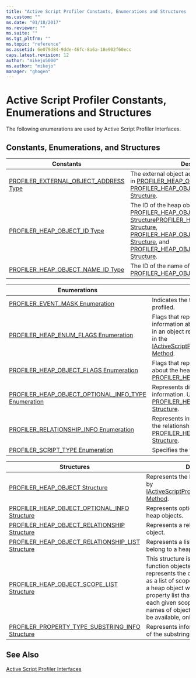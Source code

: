 ```yaml
---
title: "Active Script Profiler Constants, Enumerations and Structures | Microsoft Docs"
ms.custom: ""
ms.date: "01/18/2017"
ms.reviewer: ""
ms.suite: ""
ms.tgt_pltfrm: ""
ms.topic: "reference"
ms.assetid: 6e079d84-9dde-46fc-8a6a-18e902f60ecc
caps.latest.revision: 12
author: "mikejo5000"
ms.author: "mikejo"
manager: "ghogen"
---
```

# Active Script Profiler Constants, Enumerations and Structures
The following enumerations are used by Active Script Profiler Interfaces.

## Constants, Enumerations, and Structures

|Constants|Description|
|---------------|-----------------|
|[PROFILER_EXTERNAL_OBJECT_ADDRESS Type](../../winscript/reference/profiler-external-object-address-type.md)|The external object address of the profiler. Used in [PROFILER_HEAP_OBJECT Structure](../../winscript/reference/profiler-heap-object-structure.md) and [PROFILER_HEAP_OBJECT_RELATIONSHIP Structure](../../winscript/reference/profiler-heap-object-relationship-structure.md).|
|[PROFILER_HEAP_OBJECT_ID Type](../../winscript/reference/profiler-heap-object-id-type.md)|The ID of the heap object. Used in [PROFILER_HEAP_OBJECT Structure](../../winscript/reference/profiler-heap-object-structure.md)[PROFILER_HEAP_OBJECT_SCOPE_LIST Structure](../../winscript/reference/profiler-heap-object-scope-list-structure.md), [PROFILER_HEAP_OBJECT_OPTIONAL_INFO Structure](../../winscript/reference/profiler-heap-object-optional-info-structure.md), and [PROFILER_HEAP_OBJECT_RELATIONSHIP Structure](../../winscript/reference/profiler-heap-object-relationship-structure.md).|
|[PROFILER_HEAP_OBJECT_NAME_ID Type](../../winscript/reference/profiler-heap-object-name-id-type.md)|The ID of the name of the heap object. Used in [PROFILER_HEAP_OBJECT Structure](../../winscript/reference/profiler-heap-object-structure.md).|

|Enumerations|Description|
|------------------|-----------------|
|[PROFILER_EVENT_MASK Enumeration](../../winscript/reference/profiler-event-mask-enumeration.md)|Indicates the types of events that should be profiled.|
|[PROFILER_HEAP_ENUM_FLAGS Enumeration](../../winscript/reference/profiler-heap-enum-flags-enumeration.md)|Flags that represent whether extra information about a heap object pointed to in an object relationship is exposed. Used in the [IActiveScriptProfilerControl5::EnumHeap2 Method](../../winscript/reference/iactivescriptprofilercontrol5-enumheap2-method.md).|
|[PROFILER_HEAP_OBJECT_FLAGS Enumeration](../../winscript/reference/profiler-heap-object-flags-enumeration.md)|Flags that represent basic information about the heap object. Used in the [PROFILER_HEAP_OBJECT Structure](../../winscript/reference/profiler-heap-object-structure.md).|
|[PROFILER_HEAP_OBJECT_OPTIONAL_INFO_TYPE Enumeration](../../winscript/reference/profiler-heap-object-optional-info-type-enumeration.md)|Represents different types of optional information. Used in [PROFILER_HEAP_OBJECT_OPTIONAL_INFO Structure](../../winscript/reference/profiler-heap-object-optional-info-structure.md).|
|[PROFILER_RELATIONSHIP_INFO Enumeration](../../winscript/reference/profiler-relationship-info-enumeration.md)|Represents information about the object in the relationship. Used in [PROFILER_HEAP_OBJECT_RELATIONSHIP Structure](../../winscript/reference/profiler-heap-object-relationship-structure.md).|
|[PROFILER_SCRIPT_TYPE Enumeration](../../winscript/reference/profiler-script-type-enumeration.md)|Specifies the type of script.|

|Structures|Description|
|----------------|-----------------|
|[PROFILER_HEAP_OBJECT Structure](../../winscript/reference/profiler-heap-object-structure.md)|Represents the heap objects gathered by [IActiveScriptProfilerControl3::EnumHeap Method](../../winscript/reference/iactivescriptprofilercontrol3-enumheap-method.md).|
|[PROFILER_HEAP_OBJECT_OPTIONAL_INFO Structure](../../winscript/reference/profiler-heap-object-optional-info-structure.md)|Represents optional information about heap objects.|
|[PROFILER_HEAP_OBJECT_RELATIONSHIP Structure](../../winscript/reference/profiler-heap-object-relationship-structure.md)|Represents a relationship of a heap object.|
|[PROFILER_HEAP_OBJECT_RELATIONSHIP_LIST Structure](../../winscript/reference/profiler-heap-object-relationship-list-structure.md)|Represents a list of relationships that belong to a heap object.|
|[PROFILER_HEAP_OBJECT_SCOPE_LIST Structure](../../winscript/reference/profiler-heap-object-scope-list-structure.md)|This structure is associated with function objects only. The scope list represents the closure for the function as a list of scopes where each scope is a heap object with an associated property list that represents variables in each given scope. In some cases, the names of objects in that scope might not be available, only their ids.|
|[PROFILER_PROPERTY_TYPE_SUBSTRING_INFO Structure](../../winscript/reference/profiler-property-type-substring-info-structure.md)|Represents information about the type of the substring.|

## See Also
 [Active Script Profiler Interfaces](../../winscript/reference/active-script-profiler-interfaces.md)